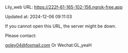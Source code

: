 Lily_web URL: https://222f-61-165-102-156.ngrok-free.app

Updated at: 2024-12-06 09:11:03

If you cannot open this URL, the server might be down.

Please contact: 

goley04@foxmail.com Or Wechat:GL_yeaH